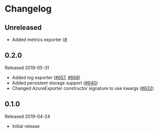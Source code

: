 # Changelog

## Unreleased
- Added metrics exporter
 ([#](https://github.com/census-instrumentation/opencensus-python/pull/#)

## 0.2.0
Released 2019-05-31
- Added log exporter
  ([#657](https://github.com/census-instrumentation/opencensus-python/pull/657),
  [#668](https://github.com/census-instrumentation/opencensus-python/pull/668))
- Added persistent storage support
  ([#640](https://github.com/census-instrumentation/opencensus-python/pull/640))
- Changed AzureExporter constructor signature to use kwargs
  ([#632](https://github.com/census-instrumentation/opencensus-python/pull/632))

## 0.1.0
Released 2019-04-24

- Initial release
